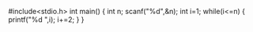  #include<stdio.h>
int main()
{
       int n;
       scanf("%d",&n);
       int i=1;
       while(i<=n)
       {
           printf("%d ",i);
           i+=2;
       }
}
